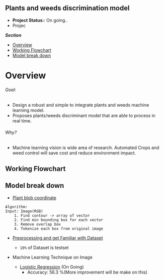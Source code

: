 ## Plants and weeds discrimination model 
- **Project Status:**: On going..
- Projec

***Section***
- [Overview](#overview)
- [Working Flowchart](#working-flowchart)
- [Model break down](#model-break-down)


# Overview 
###### Goal: 
- Design a robust and simple to integrate plants and weeds machine learning model. 
- Proposes plants/weeds discriminant model that are able to process in real time. 

###### Why? 
- Machine learning vision is wide area of research. Automated Crops and weed control will save cost and reduce environment impact. 


## Working Flowchart

## Model break down
- [Plant blob coordinate](./experiment/Plants-weeds-blob-detection.ipynb)
```
Algorithm: 
Input: Image(RGB)
    1. Find contour -> array of vector
    2. Find min bounding box for each vector
    3. Remove overlap box 
    4. Tokenize each box from original image
```
- [Preprocessing and get Familiar with Dataset](./experiment/Classifier-Data-Preprocessing.ipynb)
    - `10%` of Dataset is testset 

- Machine Learning Technique on Image 
    - [Logistic Regression](./experiment/Logistic-Regression-Plants-weeds-Model.ipynb) (On Going) 
        - Accuracy: 56.3 %(More improvement will be make on this) 

